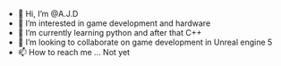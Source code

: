 - 👋 Hi, I’m @A.J.D
- 👀 I’m interested in game development and hardware
- 🌱 I’m currently learning python and after that C++
- 💞️ I’m looking to collaborate on game development in Unreal engine 5
- 📫 How to reach me ... Not yet

<!---
A-J-D-computer-god/A-J-D-computer-god is a ✨ special ✨ repository because its `README.md` (this file) appears on your GitHub profile.
You can click the Preview link to take a look at your changes.
--->
